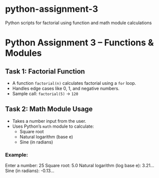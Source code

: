 # python-assignment-3
Python scripts for factorial using function and math module calculations
# Python Assignment 3 – Functions & Modules

## Task 1: Factorial Function
- A function `factorial(n)` calculates factorial using a `for` loop.
- Handles edge cases like 0, 1, and negative numbers.
- Sample call: `factorial(5)` → `120`

## Task 2: Math Module Usage
- Takes a number input from the user.
- Uses Python’s `math` module to calculate:
  - Square root
  - Natural logarithm (base e)
  - Sine (in radians)

### Example:
Enter a number: 25
Square root: 5.0
Natural logarithm (log base e): 3.21...
Sine (in radians): -0.13...
